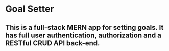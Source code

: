 # Goal Setter

## This is a full-stack MERN app for setting goals. It has full user authentication, authorization and a RESTful CRUD API back-end.